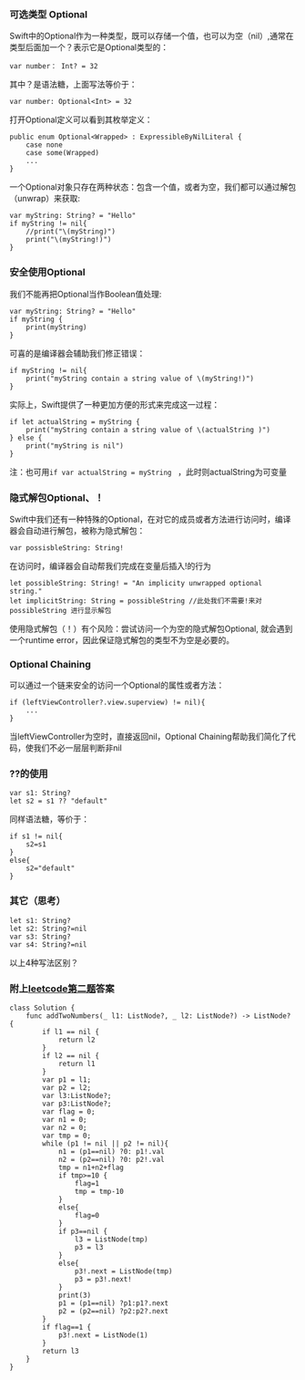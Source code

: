 
### 可选类型 Optional

Swift中的Optional作为一种类型，既可以存储一个值，也可以为空（nil）,通常在类型后面加一个？表示它是Optional类型的：

```
var number： Int? = 32
```
其中？是语法糖，上面写法等价于：

```
var number: Optional<Int> = 32
```
打开Optional定义可以看到其枚举定义：

```
public enum Optional<Wrapped> : ExpressibleByNilLiteral {
    case none
    case some(Wrapped)
    ...
}
```
一个Optional对象只存在两种状态：包含一个值，或者为空，我们都可以通过解包（unwrap）来获取:

```
var myString: String? = "Hello"
if myString != nil{
    //print("\(myString)")
    print("\(myString!)")
}
```

### 安全使用Optional

我们不能再把Optional当作Boolean值处理:

```
var myString: String? = "Hello"
if myString {
    print(myString)
}
```
可喜的是编译器会辅助我们修正错误：

```
if myString != nil{
    print("myString contain a string value of \(myString!)")
}
```
实际上，Swift提供了一种更加方便的形式来完成这一过程：

```
if let actualString = myString {
    print("myString contain a string value of \(actualString )")
} else {
    print("myString is nil")
}
```
注：也可用```if var actualString = myString ``` ，此时则actualString为可变量

### 隐式解包Optional、！

Swift中我们还有一种特殊的Optional，在对它的成员或者方法进行访问时，编译器会自动进行解包，被称为隐式解包：

```
var possisbleString: String!
```
在访问时，编译器会自动帮我们完成在变量后插入!的行为

```
let possibleString: String! = "An implicity unwrapped optional string."
let implicitString: String = possibleString //此处我们不需要!来对possibleString 进行显示解包
```
使用隐式解包（！）有个风险：尝试访问一个为空的隐式解包Optional, 就会遇到一个runtime error，因此保证隐式解包的类型不为空是必要的。

### Optional Chaining

可以通过一个链来安全的访问一个Optional的属性或者方法：

```
if (leftViewController?.view.superview) != nil){
	...
}
```
当leftViewController为空时，直接返回nil，Optional Chaining帮助我们简化了代码，使我们不必一层层判断非nil

### ??的使用

```
var s1: String?
let s2 = s1 ?? "default"
```
同样语法糖，等价于：

```
if s1 != nil{
    s2=s1
}
else{
	s2="default"
}
```

### 其它（思考）

```
let s1: String?
let s2: String?=nil
var s3: String?
var s4: String?=nil
```
以上4种写法区别？

### 附上[leetcode第二题](https://leetcode.com/problems/add-two-numbers/description/)答案

```
class Solution {
    func addTwoNumbers(_ l1: ListNode?, _ l2: ListNode?) -> ListNode? {
        if l1 == nil {
            return l2
        }
        if l2 == nil {
            return l1
        }
        var p1 = l1;
        var p2 = l2;
        var l3:ListNode?;
        var p3:ListNode?;
        var flag = 0;
        var n1 = 0;
        var n2 = 0;
        var tmp = 0;
        while (p1 != nil || p2 != nil){
            n1 = (p1==nil) ?0: p1!.val
            n2 = (p2==nil) ?0: p2!.val
            tmp = n1+n2+flag
            if tmp>=10 {
                flag=1
                tmp = tmp-10
            }
            else{
                flag=0
            }
            if p3==nil {
                l3 = ListNode(tmp)
                p3 = l3
            }
            else{
                p3!.next = ListNode(tmp)
                p3 = p3!.next!
            }
            print(3)
            p1 = (p1==nil) ?p1:p1?.next
            p2 = (p2==nil) ?p2:p2?.next
        }
        if flag==1 {
            p3!.next = ListNode(1)
        }
        return l3
    }
}
```








